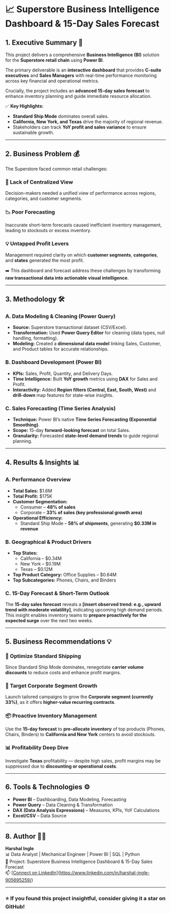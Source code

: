 # 📈 Superstore Business Intelligence Dashboard & 15-Day Sales Forecast  

## 1. Executive Summary 🚀  
This project delivers a comprehensive **Business Intelligence (BI)** solution for the **Superstore retail chain** using **Power BI**.  

The primary deliverable is an **interactive dashboard** that provides **C-suite executives** and **Sales Managers** with real-time performance monitoring across key financial and operational metrics.  

Crucially, the project includes an **advanced 15-day sales forecast** to enhance inventory planning and guide immediate resource allocation.  

✅ **Key Highlights:**  
- **Standard Ship Mode** dominates overall sales.  
- **California, New York, and Texas** drive the majority of regional revenue.  
- Stakeholders can track **YoY profit and sales variance** to ensure sustainable growth.  

---

## 2. Business Problem 💰  
The Superstore faced common retail challenges:  

### 🧩 Lack of Centralized View  
Decision-makers needed a unified view of performance across regions, categories, and customer segments.  

### 📉 Poor Forecasting  
Inaccurate short-term forecasts caused inefficient inventory management, leading to stockouts or excess inventory.  

### 💡 Untapped Profit Levers  
Management required clarity on which **customer segments**, **categories**, and **states** generated the most profit.  

➡️ This dashboard and forecast address these challenges by transforming **raw transactional data into actionable visual intelligence**.

---

## 3. Methodology 🛠️  

### A. Data Modeling & Cleaning (Power Query)  
- **Source:** Superstore transactional dataset (CSV/Excel).  
- **Transformation:** Used **Power Query Editor** for cleaning (data types, null handling, formatting).  
- **Modeling:** Created a **dimensional data model** linking Sales, Customer, and Product tables for accurate relationships.  

### B. Dashboard Development (Power BI)  
- **KPIs:** Sales, Profit, Quantity, and Delivery Days.  
- **Time Intelligence:** Built **YoY growth** metrics using **DAX** for Sales and Profit.  
- **Interactivity:** Added **Region filters (Central, East, South, West)** and **drill-down** map features for state-wise insights.  

### C. Sales Forecasting (Time Series Analysis)  
- **Technique:** Power BI’s native **Time Series Forecasting (Exponential Smoothing)**.  
- **Scope:** 15-day **forward-looking forecast** on total Sales.  
- **Granularity:** Forecasted **state-level demand trends** to guide regional planning.  

---

## 4. Results & Insights 📊  

### A. Performance Overview  
- **Total Sales:** $1.6M  
- **Total Profit:** $175K  
- **Customer Segmentation:**  
  - Consumer – **48% of sales**  
  - Corporate – **33% of sales (key professional growth area)**  
- **Operational Efficiency:**  
  - Standard Ship Mode – **58% of shipments**, generating **$0.33M in revenue**  

### B. Geographical & Product Drivers  
- **Top States:**  
  - California – $0.34M  
  - New York – $0.19M  
  - Texas – $0.12M  
- **Top Product Category:** Office Supplies – $0.64M  
- **Top Subcategories:** Phones, Chairs, and Binders  

### C. 15-Day Forecast & Short-Term Outlook  
The **15-day sales forecast** reveals a **[insert observed trend: e.g., upward trend with moderate volatility]**, indicating upcoming high demand periods.  
This insight enables inventory teams to **prepare proactively for the expected surge** over the next two weeks.  

---

## 5. Business Recommendations 💡  

### 🚚 Optimize Standard Shipping  
Since Standard Ship Mode dominates, renegotiate **carrier volume discounts** to reduce costs and enhance profit margins.  

### 💼 Target Corporate Segment Growth  
Launch tailored campaigns to grow the **Corporate segment (currently 33%)**, as it offers **higher-value recurring contracts**.  

### 📦 Proactive Inventory Management  
Use the **15-day forecast** to **pre-allocate inventory** of top products (Phones, Chairs, Binders) to **California and New York** centers to avoid stockouts.  

### 📊 Profitability Deep Dive  
Investigate **Texas** profitability — despite high sales, profit margins may be suppressed due to **discounting or operational costs**.  

---

## 6. Tools & Technologies ⚙️  
- **Power BI** – Dashboarding, Data Modeling, Forecasting  
- **Power Query** – Data Cleaning & Transformation  
- **DAX (Data Analysis Expressions)** – Measures, KPIs, YoY Calculations  
- **Excel/CSV** – Data Source  

---

## 8. Author 👨‍💻  
**Harshal Ingle**  
📊 Data Analyst | Mechanical Engineer | Power BI | SQL | Python  
🏢 Project: Superstore Business Intelligence Dashboard & 15-Day Sales Forecast  
📫 [[Connect on LinkedIn](https://www.linkedin.com/)](https://www.linkedin.com/in/harshal-ingle-905695259/) 

---

### ⭐ If you found this project insightful, consider giving it a **star** on GitHub!  
